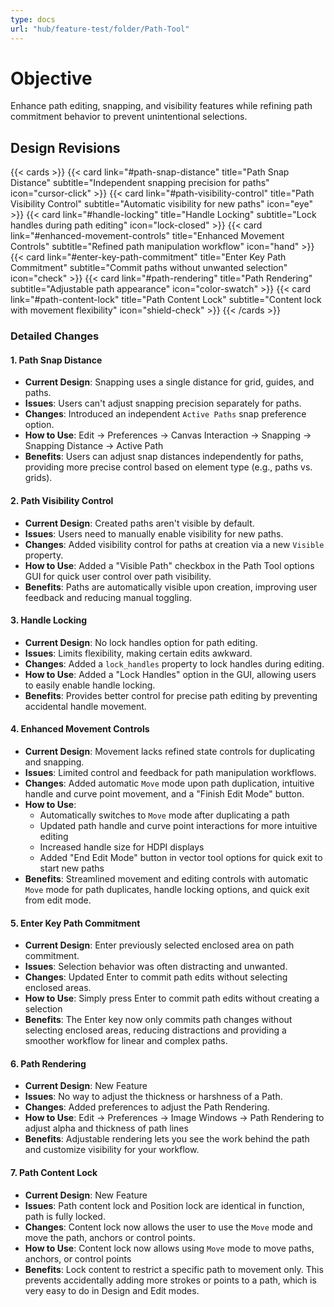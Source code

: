 ```yaml
---
type: docs
url: "hub/feature-test/folder/Path-Tool"
---
```


# Objective

Enhance path editing, snapping, and visibility features while refining path commitment behavior to prevent unintentional selections.

## Design Revisions

{{< cards >}}
  {{< card link="#path-snap-distance" title="Path Snap Distance" subtitle="Independent snapping precision for paths" icon="cursor-click" >}}
  {{< card link="#path-visibility-control" title="Path Visibility Control" subtitle="Automatic visibility for new paths" icon="eye" >}}
  {{< card link="#handle-locking" title="Handle Locking" subtitle="Lock handles during path editing" icon="lock-closed" >}}
  {{< card link="#enhanced-movement-controls" title="Enhanced Movement Controls" subtitle="Refined path manipulation workflow" icon="hand" >}}
  {{< card link="#enter-key-path-commitment" title="Enter Key Path Commitment" subtitle="Commit paths without unwanted selection" icon="check" >}}
  {{< card link="#path-rendering" title="Path Rendering" subtitle="Adjustable path appearance" icon="color-swatch" >}}
  {{< card link="#path-content-lock" title="Path Content Lock" subtitle="Content lock with movement flexibility" icon="shield-check" >}}
{{< /cards >}}

### Detailed Changes

<div class="feature-section" id="path-snap-distance">

#### 1. Path Snap Distance

- **Current Design**: Snapping uses a single distance for grid, guides, and paths.
- **Issues**: Users can't adjust snapping precision separately for paths.
- **Changes**: Introduced an independent `Active Paths` snap preference option.
- **How to Use**: Edit → Preferences → Canvas Interaction → Snapping → Snapping Distance → Active Path
- **Benefits**: Users can adjust snap distances independently for paths, providing more precise control based on element type (e.g., paths vs. grids).

</div>

<div class="feature-section" id="path-visibility-control">

#### 2. Path Visibility Control

- **Current Design**: Created paths aren't visible by default.
- **Issues**: Users need to manually enable visibility for new paths.
- **Changes**: Added visibility control for paths at creation via a new `Visible` property.
- **How to Use**: Added a "Visible Path" checkbox in the Path Tool options GUI for quick user control over path visibility.
- **Benefits**: Paths are automatically visible upon creation, improving user feedback and reducing manual toggling.

</div>

<div class="feature-section" id="handle-locking">

#### 3. Handle Locking

- **Current Design**: No lock handles option for path editing.
- **Issues**: Limits flexibility, making certain edits awkward.
- **Changes**: Added a `lock_handles` property to lock handles during editing.
- **How to Use**: Added a "Lock Handles" option in the GUI, allowing users to easily enable handle locking.
- **Benefits**: Provides better control for precise path editing by preventing accidental handle movement.

</div>

<div class="feature-section" id="enhanced-movement-controls">

#### 4. Enhanced Movement Controls

- **Current Design**: Movement lacks refined state controls for duplicating and snapping.
- **Issues**: Limited control and feedback for path manipulation workflows.
- **Changes**: Added automatic `Move` mode upon path duplication, intuitive handle and curve point movement, and a "Finish Edit Mode" button.
- **How to Use**: 
  - Automatically switches to `Move` mode after duplicating a path
  - Updated path handle and curve point interactions for more intuitive editing
  - Increased handle size for HDPI displays
  - Added "End Edit Mode" button in vector tool options for quick exit to start new paths
- **Benefits**: Streamlined movement and editing controls with automatic `Move` mode for path duplicates, handle locking options, and quick exit from edit mode.

</div>

<div class="feature-section" id="enter-key-path-commitment">

#### 5. Enter Key Path Commitment

- **Current Design**: Enter previously selected enclosed area on path commitment.
- **Issues**: Selection behavior was often distracting and unwanted.
- **Changes**: Updated Enter to commit path edits without selecting enclosed areas.
- **How to Use**: Simply press Enter to commit path edits without creating a selection
- **Benefits**: The Enter key now only commits path changes without selecting enclosed areas, reducing distractions and providing a smoother workflow for linear and complex paths.

</div>

<div class="feature-section" id="path-rendering">

#### 6. Path Rendering

- **Current Design**: New Feature
- **Issues**: No way to adjust the thickness or harshness of a Path.
- **Changes**: Added preferences to adjust the Path Rendering.
- **How to Use**: Edit → Preferences → Image Windows → Path Rendering to adjust alpha and thickness of path lines
- **Benefits**: Adjustable rendering lets you see the work behind the path and customize visibility for your workflow.

</div>

<div class="feature-section" id="path-content-lock">

#### 7. Path Content Lock

- **Current Design**: New Feature
- **Issues**: Path content lock and Position lock are identical in function, path is fully locked.
- **Changes**: Content lock now allows the user to use the `Move` mode and move the path, anchors or control points.
- **How to Use**: Content lock now allows using `Move` mode to move paths, anchors, or control points
- **Benefits**: Lock content to restrict a specific path to movement only. This prevents accidentally adding more strokes or points to a path, which is very easy to do in Design and Edit modes.

</div>
